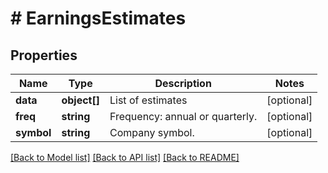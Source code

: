 # # EarningsEstimates

## Properties

Name | Type | Description | Notes
------------ | ------------- | ------------- | -------------
**data** | **object[]** | List of estimates | [optional]
**freq** | **string** | Frequency: annual or quarterly. | [optional]
**symbol** | **string** | Company symbol. | [optional]

[[Back to Model list]](../../README.md#models) [[Back to API list]](../../README.md#endpoints) [[Back to README]](../../README.md)
